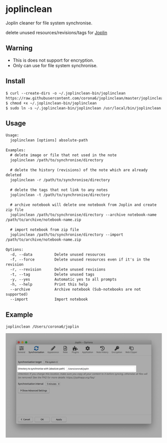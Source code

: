 # joplinclean
Joplin cleaner for file system synchronise.

delete unused resources/revisions/tags for [Joplin](https://joplinapp.org/)

## Warning

- This is does not support for encryption.
- Only can use for file system synchronise.

## Install

```
$ curl --create-dirs -o ~/.joplinclean-bin/joplinclean https://raw.githubusercontent.com/corona6/joplinclean/master/joplinclean
$ chmod +x ~/.joplinclean-bin/joplinclean
$ sudo ln -s ~/.joplinclean-bin/joplinclean /usr/local/bin/joplinclean
```

## Usage

```
Usage:
  joplinclean [options] absolute-path

Examples:
  # delete image or file that not used in the note
  joplinclean /path/to/synchronise/directory

  # delete the history (revisions) of the note which are already deleted
  joplinclean -r /path/to/synchronise/directory

  # delete the tags that not link to any notes
  joplinclean -t /path/to/synchronise/directory

  # archive notebook will delete one notebook from Joplin and create zip file
  joplinclean /path/to/synchronise/directory --archive notebook-name /path/to/archive/notebook-name.zip

  # import notebook from zip file
  joplinclean /path/to/synchronise/directory --import /path/to/archive/notebook-name.zip

Options:
  -d, --data          Delete unused resources
  -f, --force         Delete unused resources even if it's in the revision
  -r, --revision      Delete unused revisions
  -t, --tag           Delete unused tags
  -y, --yes           Automatic yes to all prompts
  -h, --help          Print this help
  --archive           Archive notebook (Sub-notebooks are not supported)
  --import            Import notebook
```

## Example

```
joplinclean /Users/corona6/joplin
```

![](joplin_synchronise_directory.png)